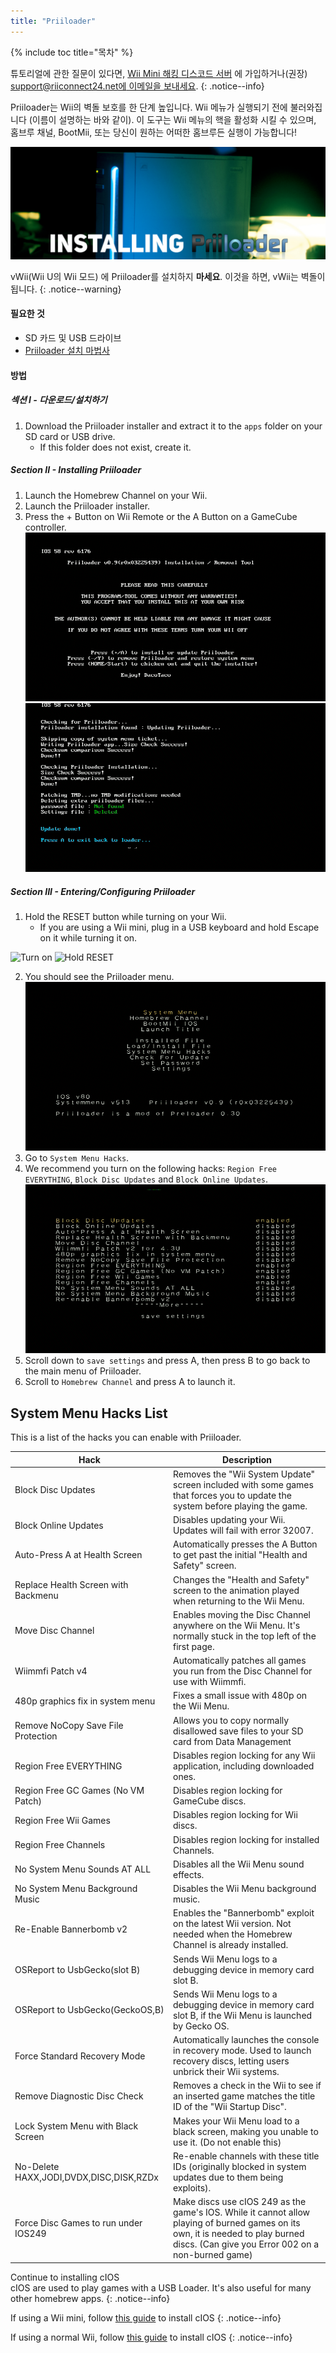 ```yaml
---
title: "Priiloader"
---
```


{% include toc title="목차" %}

튜토리얼에 관한 질문이 있다면, [Wii Mini 해킹 디스코드 서버](https://discord.gg/rc24) 에 가입하거나(권장) [support@riiconnect24.net에 이메일을 보내세요](mailto:support@riiconnect24.net).
{: .notice--info}

Priiloader는 Wii의 벽돌 보호를 한 단계 높입니다. Wii 메뉴가 실행되기 전에 불러와집니다 (이름이 설명하는 바와 같이). 이 도구는 Wii 메뉴의 핵을 활성화 시킬 수 있으며, 홈브루 채널, BootMii, 또는 당신이 원하는 어떠한 홈브루든 실행이 가능합니다!

![Priiloader](/images/priiloader.jpg)

vWii(Wii U의 Wii 모드) 에 Priiloader를 설치하지 **마세요**. 이것을 하면, vWii는 벽돌이 됩니다.
{: .notice--warning}

#### 필요한 것
* SD 카드 및 USB 드라이브
* [Priiloader 설치 마법사](assets/files/Priiloader_v0_9_1.zip)

#### 방법
##### 섹션 I - 다운로드/설치하기

1. Download the Priiloader installer and extract it to the `apps` folder on your SD card or USB drive.
    * If this folder does not exist, create it.

##### Section II - Installing Priiloader

1. Launch the Homebrew Channel on your Wii.
2. Launch the Priiloader installer.
3. Press the + Button on Wii Remote or the A Button on a GameCube controller. ![Install Priiloader](/images/Priiloader/installer.png) ![Installing](/images/Priiloader/installing.png)

##### Section III - Entering/Configuring Priiloader

1. Hold the RESET button while turning on your Wii.
    * If you are using a Wii mini, plug in a USB keyboard and hold Escape on it while turning it on.

![Turn on](/images/Priiloader/on.jpg) ![Hold RESET](/images/Priiloader/reset.jpg)

2. You should see the Priiloader menu. ![Menu](/images/Priiloader/mainmenu.png)
3. Go to `System Menu Hacks`.
4. We recommend you turn on the following hacks: `Region Free EVERYTHING`, `Block Disc Updates` and `Block Online Updates`. ![System Menu Hacks](/images/Priiloader/hacks.png)
1. Scroll down to `save settings` and press A, then press B to go back to the main menu of Priiloader.
1. Scroll to `Homebrew Channel` and press A to launch it.

## System Menu Hacks List

This is a list of the hacks you can enable with Priiloader.

| Hack                                    | Description                                                                                                                                                                           |
| --------------------------------------- | ------------------------------------------------------------------------------------------------------------------------------------------------------------------------------------- |
| Block Disc Updates                      | Removes the "Wii System Update" screen included with some games that forces you to update the system before playing the game.                                                         |
| Block Online Updates                    | Disables updating your Wii. Updates will fail with error 32007.                                                                                                                       |
| Auto-Press A at Health Screen           | Automatically presses the A Button to get past the initial "Health and Safety" screen.                                                                                                |
| Replace Health Screen with Backmenu     | Changes the "Health and Safety" screen to the animation played when returning to the Wii Menu.                                                                                        |
| Move Disc Channel                       | Enables moving the Disc Channel anywhere on the Wii Menu. It's normally stuck in the top left of the first page.                                                                      |
| Wiimmfi Patch v4                        | Automatically patches all games you run from the Disc Channel for use with Wiimmfi.                                                                                                   |
| 480p graphics fix in system menu        | Fixes a small issue with 480p on the Wii Menu.                                                                                                                                        |
| Remove NoCopy Save File Protection      | Allows you to copy normally disallowed save files to your SD card from Data Management                                                                                                |
| Region Free EVERYTHING                  | Disables region locking for any Wii application, including downloaded ones.                                                                                                           |
| Region Free GC Games (No VM Patch)      | Disables region locking for GameCube discs.                                                                                                                                           |
| Region Free Wii Games                   | Disables region locking for Wii discs.                                                                                                                                                |
| Region Free Channels                    | Disables region locking for installed Channels.                                                                                                                                       |
| No System Menu Sounds AT ALL            | Disables all the Wii Menu sound effects.                                                                                                                                              |
| No System Menu Background Music         | Disables the Wii Menu background music.                                                                                                                                               |
| Re-Enable Bannerbomb v2                 | Enables the "Bannerbomb" exploit on the latest Wii version. Not needed when the Homebrew Channel is already installed.                                                                |
| OSReport to UsbGecko(slot B)            | Sends Wii Menu logs to a debugging device in memory card slot B.                                                                                                                      |
| OSReport to UsbGecko(GeckoOS,B)         | Sends Wii Menu logs to a debugging device in memory card slot B, if the Wii Menu is launched by Gecko OS.                                                                             |
| Force Standard Recovery Mode            | Automatically launches the console in recovery mode. Used to launch recovery discs, letting users unbrick their Wii systems.                                                          |
| Remove Diagnostic Disc Check            | Removes a check in the Wii to see if an inserted game matches the title ID of the "Wii Startup Disc".                                                                                 |
| Lock System Menu with Black Screen      | Makes your Wii Menu load to a black screen, making you unable to use it. (Do not enable this)                                                                                         |
| No-Delete HAXX,JODI,DVDX,DISC,DISK,RZDx | Re-enable channels with these title IDs (originally blocked in system updates due to them being exploits).                                                                            |
| Force Disc Games to run under IOS249    | Make discs use cIOS 249 as the game's IOS. While it cannot allow playing of burned games on its own, it is needed to play burned discs. (Can give you Error 002 on a non-burned game) |


Continue to installing cIOS<br> cIOS are used to play games with a USB Loader. It's also useful for many other homebrew apps.
{: .notice--info}

If using a Wii mini, follow [this guide](cios-mini) to install cIOS
{: .notice--info}

If using a normal Wii, follow [this guide](cios) to install cIOS
{: .notice--info}
